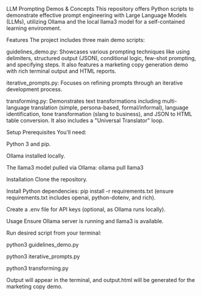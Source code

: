 LLM Prompting Demos & Concepts
This repository offers Python scripts to demonstrate effective prompt engineering with Large Language Models (LLMs), utilizing Ollama and the local llama3 model for a self-contained learning environment.

Features
The project includes three main demo scripts:

guidelines_demo.py: Showcases various prompting techniques like using delimiters, structured output (JSON), conditional logic, few-shot prompting, and specifying steps. It also features a marketing copy generation demo with rich terminal output and HTML reports.

iterative_prompts.py: Focuses on refining prompts through an iterative development process.

transforming.py: Demonstrates text transformations including multi-language translation (simple, persona-based, formal/informal), language identification, tone transformation (slang to business), and JSON to HTML table conversion. It also includes a "Universal Translator" loop.

Setup
Prerequisites
You'll need:

Python 3 and pip.

Ollama installed locally.

The llama3 model pulled via Ollama: ollama pull llama3

Installation
Clone the repository.

Install Python dependencies: pip install -r requirements.txt (ensure requirements.txt includes openai, python-dotenv, and rich).

Create a .env file for API keys (optional, as Ollama runs locally).

Usage
Ensure Ollama server is running and llama3 is available.

Run desired script from your terminal:

python3 guidelines_demo.py

python3 iterative_prompts.py

python3 transforming.py

Output will appear in the terminal, and output.html will be generated for the marketing copy demo.